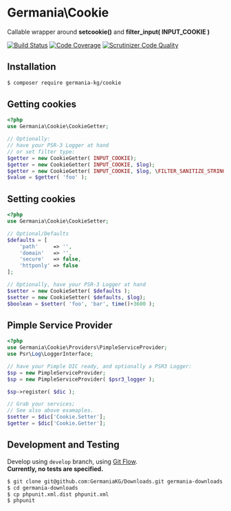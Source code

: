 # Germania\Cookie

Callable wrapper around **setcookie()** and **filter\_input( INPUT_COOKIE )**

[![Build Status](https://travis-ci.org/GermaniaKG/Cookie.svg?branch=master)](https://travis-ci.org/GermaniaKG/Cookie)
[![Code Coverage](https://scrutinizer-ci.com/g/GermaniaKG/Cookie/badges/coverage.png?b=master)](https://scrutinizer-ci.com/g/GermaniaKG/Cookie/?branch=master)
[![Scrutinizer Code Quality](https://scrutinizer-ci.com/g/GermaniaKG/Cookie/badges/quality-score.png?b=master)](https://scrutinizer-ci.com/g/GermaniaKG/Cookie/?branch=master)

## Installation

```bash
$ composer require germania-kg/cookie
```


## Getting cookies

```php
<?php
use Germania\Cookie\CookieGetter;

// Optionally:
// have your PSR-3 Logger at hand
// or set filter type:
$getter = new CookieGetter( INPUT_COOKIE);
$getter = new CookieGetter( INPUT_COOKIE, $log);
$getter = new CookieGetter( INPUT_COOKIE, $log, \FILTER_SANITIZE_STRING);
$value = $getter( 'foo' );
```


## Setting cookies

```php
<?php
use Germania\Cookie\CookieSetter;

// Optional/Defaults
$defaults = [
    'path'     => '',
    'domain'   => '',
    'secure'   => false,
    'httponly' => false
];

// Optionally, have your PSR-3 Logger at hand
$setter = new CookieSetter( $defaults );
$setter = new CookieSetter( $defaults, $log);
$boolean = $setter( 'foo', 'bar', time()+3600 );
```

## Pimple Service Provider

```php
<?php
use Germania\Cookie\Providers\PimpleServiceProvider;
use Psr\Log\LoggerInterface;

// have your Pimple DIC ready, and optionally a PSR3 Logger:
$sp = new PimpleServiceProvider;
$sp = new PimpleServiceProvider( $psr3_logger );

$sp->register( $dic );

// Grab your services;
// See also above examaples.
$setter = $dic['Cookie.Setter'];
$getter = $dic['Cookie.Getter'];
```


## Development and Testing

Develop using `develop` branch, using [Git Flow](https://github.com/nvie/gitflow).   
**Currently, no tests are specified.**

```bash
$ git clone git@github.com:GermaniaKG/Downloads.git germania-downloads
$ cd germania-downloads
$ cp phpunit.xml.dist phpunit.xml
$ phpunit
```
